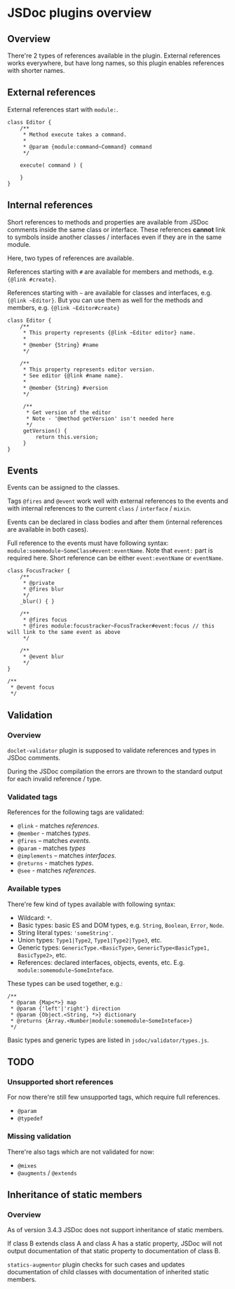 # JSDoc plugins overview

## Overview

There're 2 types of references available in the plugin. External references works everywhere, but have long names, so this plugin enables references with shorter names.


## External references

External references start with `module:`.

```
class Editor {
	/**
	 * Method execute takes a command.
	 *
	 * @param {module:command~Command} command
	 */

	execute( command ) {

	}
}
```

## Internal references

Short references to methods and properties are available from JSDoc comments inside the same class or interface. These references **cannot** link to symbols inside another classes / interfaces even if they are in the same module.

Here, two types of references are available.

References starting with `#` are available for members and methods, e.g. `{@link #create}`.

References starting with `~` are available for classes and interfaces, e.g. `{@link ~Editor}`.
But you can use them as well for the methods and members, e.g. `{@link ~Editor#create}`

```
class Editor {
	/**
	 * This property represents {@link ~Editor editor} name.
	 *
	 * @member {String} #name
	 */

	/**
	 * This property represents editor version.
	 * See editor {@link #name name}.
	 *
	 * @member {String} #version
	 */

	 /**
	  * Get version of the editor
	  * Note - '@method getVersion' isn't needed here
	  */
	 getVersion() {
		 return this.version;
	 }
}
```


## Events

Events can be assigned to the classes.

Tags `@fires` and `@event` work well with external references to the events and with internal references to the current `class` / `interface` / `mixin`.

Events can be declared in class bodies and after them (internal references are available in both cases).

Full reference to the events must have following syntax: `module:somemodule~SomeClass#event:eventName`. Note that `event:` part is required here.
Short reference can be either `event:eventName` or `eventName`.



```
class FocusTracker {
	/**
	 * @private
	 * @fires blur
	 */
	_blur() { }

	/**
	 * @fires focus
	 * @fires module:focustracker~FocusTracker#event:focus // this will link to the same event as above
	 */

	/**
	 * @event blur
	 */
}

/**
 * @event focus
 */
```

## Validation

### Overview

`doclet-validator` plugin is supposed to validate references and types in JSDoc comments.

During the JSDoc compilation the errors are thrown to the standard output for each invalid reference / type.

### Validated tags

References for the following tags are validated:

* `@link` - matches *references*.
* `@member` - matches *types*.
* `@fires` – matches *events*.
* `@param` - matches *types*
* `@implements` – matches *interfaces*.
* `@returns` - matches *types*.
* `@see` - matches *references*.

### Available types

There're few kind of types available with following syntax:

* Wildcard: `*`.
* Basic types: basic ES and DOM types, e.g. `String`, `Boolean`, `Error`, `Node`.
* String literal types: `'someString'`.
* Union types: `Type1|Type2`, `Type1|Type2|Type3`, etc.
* Generic types: `GenericType.<BasicType>`, `GenericType<BasicType1, BasicType2>`, etc.
* References: declared interfaces, objects, events, etc. E.g. `module:somemodule~SomeInteface`.

These types can be used together, e.g.:
```
/**
 * @param {Map<*>} map
 * @param {'left'|'right'} direction
 * @param {Object.<String, *>} dictionary
 * @returns {Array.<Number|module:somemodule~SomeInteface>}
 */
```

Basic types and generic types are listed in `jsdoc/validator/types.js`.

## TODO

### Unsupported short references

For now there're still few unsupported tags, which require full references.
* `@param`
* `@typedef`

### Missing validation

There're also tags which are not validated for now:
* `@mixes`
* `@augments` / `@extends`

## Inheritance of static members

### Overview

As of version 3.4.3 JSDoc does not support inheritance of static members.

If class B extends class A and class A has a static property, JSDoc will not output documentation of that static property to documentation of class B.

`statics-augmentor` plugin checks for such cases and updates documentation of child classes with documentation of inherited static members.
